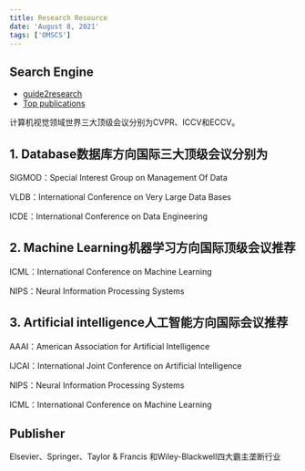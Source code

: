 ```yaml
---
title: Research Resource
date: 'August 8, 2021'
tags: ['OMSCS']
---
```


## Search Engine

- [guide2research](https://www.guide2research.com/topconf/)
- [Top publications](https://scholar.google.ca/citations?view_op=top_venues&hl=en)

计算机视觉领域世界三大顶级会议分别为CVPR、ICCV和ECCV。

## 1. Database数据库方向国际三大顶级会议分别为

SIGMOD：Special Interest Group on Management Of Data

VLDB：International Conference on Very Large Data Bases

ICDE：International Conference on Data Engineering

## 2. Machine Learning机器学习方向国际顶级会议推荐

ICML：International Conference on Machine Learning

NIPS：Neural Information Processing Systems

## 3. Artificial intelligence人工智能方向国际会议推荐

AAAI：American Association for Artificial Intelligence

IJCAI：International Joint Conference on Artificial Intelligence

NIPS：Neural Information Processing Systems

ICML：International Conference on Machine Learning

## Publisher

Elsevier、Springer、Taylor & Francis 和Wiley-Blackwell四大霸主垄断行业
